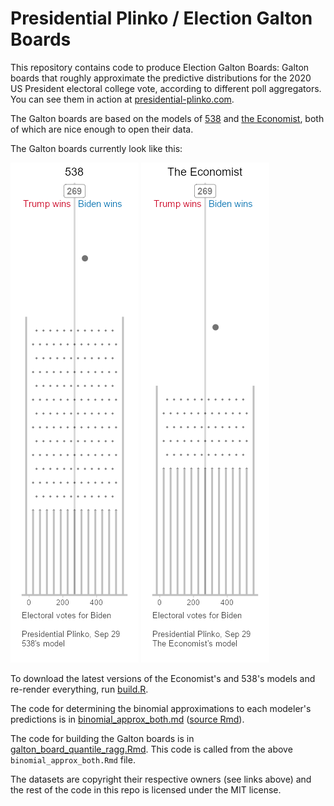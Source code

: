 # Presidential Plinko / Election Galton Boards

This repository contains code to produce Election Galton Boards: Galton boards
that roughly approximate the predictive distributions for the 2020 US
President electoral college vote, according to different poll aggregators.
You can see them in action at [presidential-plinko.com](http://presidential-plinko.com/).

The Galton boards are based on the models of [538](https://projects.fivethirtyeight.com/2020-election-forecast/)
and [the Economist](https://projects.economist.com/us-2020-forecast/president), both of
which are nice enough to open their data.

The Galton boards currently look like this:

![](galton_board-538.gif)
![](galton_board-the_economist.gif)

To download the latest versions of the Economist's and 538's models and re-render
everything, run [build.R](build.R).

The code for determining the binomial approximations to each modeler's predictions 
is in [binomial_approx_both.md](binomial_approx_both.md) ([source Rmd](binomial_approx_both.Rmd)).

The code for building the Galton boards is in [galton_board_quantile_ragg.Rmd](galton_board_quantile_ragg.Rmd).
This code is called from the above `binomial_approx_both.Rmd` file.

The datasets are copyright their respective owners (see links above) and the
rest of the code in this repo is licensed under the MIT license.
